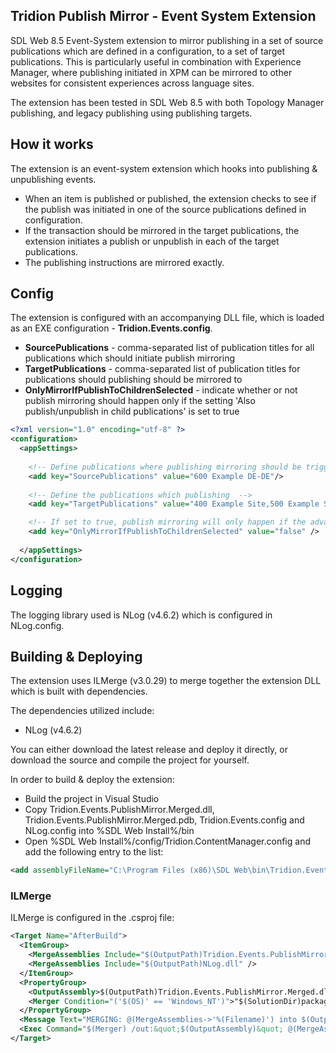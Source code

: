 ## Tridion Publish Mirror - Event System Extension

SDL Web 8.5 Event-System extension to mirror publishing in a set of source publications which are defined in a configuration, to a set of target publications. This is particularly useful in combination with Experience Manager, where publishing initiated in XPM can be mirrored to other websites for consistent experiences across language sites. 

The extension has been tested in SDL Web 8.5 with both Topology Manager publishing, and legacy publishing using publishing targets. 

## How it works
The extension is an event-system extension which hooks into publishing & unpublishing events. 
* When an item is published or published, the extension checks to see if the publish  was initiated in one of the source publications defined in configuration.
* If the transaction should be mirrored in the target publications, the extension initiates a publish or unpublish in each of the target publications.
* The publishing instructions are mirrored exactly.

## Config
The extension is configured with an accompanying DLL file, which is loaded as an EXE configuration - **Tridion.Events.config**.

- **SourcePublications** - comma-separated list of publication titles for all publications which should initiate publish mirroring
- **TargetPublications** - comma-separated list of publication titles for publications should publishing should be mirrored to
- **OnlyMirrorIfPublishToChildrenSelected** - indicate whether or not publish mirroring should happen only if the setting 'Also publish/unpublish in child publications' is set to true

```xml
<?xml version="1.0" encoding="utf-8" ?>
<configuration>
  <appSettings>
  
    <!-- Define publications where publishing mirroring should be triggered -->
    <add key="SourcePublications" value="600 Example DE-DE"/>
    
    <!-- Define the publications which publishing  -->
    <add key="TargetPublications" value="400 Example Site,500 Example Site DE"/>

    <!-- If set to true, publish mirroring will only happen if the advanced setting 'Also Publish/Unpublish in Child Publications' is selected -->
    <add key="OnlyMirrorIfPublishToChildrenSelected" value="false" />
    
  </appSettings>
</configuration>
```

## Logging
The logging library used is NLog (v4.6.2) which is configured in NLog.config. 

## Building & Deploying
The extension uses ILMerge (v3.0.29) to merge together the extension DLL which is built with dependencies.

The dependencies utilized include:
* NLog (v4.6.2)

You can either download the latest release and deploy it directly, or download the source and compile the project for yourself.

In order to build & deploy the extension:
* Build the project in Visual Studio
* Copy Tridion.Events.PublishMirror.Merged.dll, Tridion.Events.PublishMirror.Merged.pdb, Tridion.Events.config and NLog.config into %SDL Web Install%/bin
* Open %SDL Web Install%/config/Tridion.ContentManager.config and add the following entry to the <extensions> list:

```xml
<add assemblyFileName="C:\Program Files (x86)\SDL Web\bin\Tridion.Events.PublishMirror.Merged.dll" />
```

### ILMerge
ILMerge is configured in the .csproj file:

```xml
<Target Name="AfterBuild">
  <ItemGroup>
    <MergeAssemblies Include="$(OutputPath)Tridion.Events.PublishMirror.dll" />
    <MergeAssemblies Include="$(OutputPath)NLog.dll" />
  </ItemGroup>
  <PropertyGroup>
    <OutputAssembly>$(OutputPath)Tridion.Events.PublishMirror.Merged.dll</OutputAssembly>
    <Merger Condition="('$(OS)' == 'Windows_NT')">"$(SolutionDir)packages\ILMerge.3.0.29\tools\net452\ILMerge.exe"</Merger>
  </PropertyGroup>
  <Message Text="MERGING: @(MergeAssemblies->'%(Filename)') into $(OutputAssembly)" Importance="High" />
  <Exec Command="$(Merger) /out:&quot;$(OutputAssembly)&quot; @(MergeAssemblies->'&quot;%(FullPath)&quot;', ' ')" />
</Target>
```
